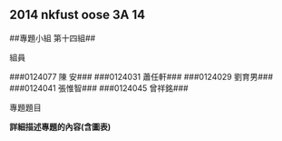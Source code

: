 ## 2014 nkfust  oose 3A 14 ##


##專題小組 第十四組##

組員

###0124077 陳  安###
###0124031 蕭任軒###
###0124029 劉育男###
###0124041 張惟智###
###0124045 曾祥銘###

專題題目

**詳細描述專題的內容(含圖表)**

